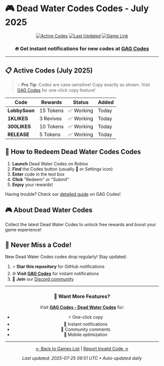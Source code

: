 # 🎮 Dead Water Codes Codes - July 2025

<div align="center">

[![Active Codes](https://img.shields.io/badge/Active%20Codes-4-brightgreen)](https://gagcodes.com/roblox/dead-waters)
[![Last Updated](https://img.shields.io/badge/Last%20Updated-Today-orange)](https://gagcodes.com/roblox/dead-waters)
[![Game Link](https://img.shields.io/badge/Play-Dead%20Water%20Codes-red)](https://www.roblox.com/games/)

### 🔥 **Get instant notifications for new codes at [GAG Codes](https://gagcodes.com/roblox/dead-waters)**

</div>

---

## 📋 Active Codes (July 2025)

> 💡 **Pro Tip**: Codes are case-sensitive! Copy exactly as shown. Visit [GAG Codes](https://gagcodes.com/roblox/dead-waters) for one-click copy feature!

| Code | Rewards | Status | Added |
|------|---------|--------|-------|
| **LobbySoon** | 15 Tokens | ✅ Working | Today |
| **1KLIKES** | 3 Revives | ✅ Working | Today |
| **300LIKES** | 10 Tokens | ✅ Working | Today |
| **RELEASE** | 5 Tokens | ✅ Working | Today |


## 📖 How to Redeem Dead Water Codes Codes

1. **Launch** Dead Water Codes on Roblox
2. **Find** the Codes button (usually 🎁 or Settings icon)
3. **Enter** code in the text box
4. **Click** "Redeem" or "Submit"
5. **Enjoy** your rewards!

Having trouble? Check our [detailed guide](https://gagcodes.com/roblox/dead-waters#how-to-redeem) on GAG Codes!

## 🎮 About Dead Water Codes

Collect the latest Dead Water Codes to unlock free rewards and boost your game experience!

## 🔔 Never Miss a Code!

New Dead Water Codes codes drop regularly! Stay updated:

1. ⭐ **Star this repository** for GitHub notifications
2. 🌐 **Visit [GAG Codes](https://gagcodes.com/roblox/dead-waters)** for instant notifications
3. 💬 **Join** our [Discord community](https://gagcodes.com/discord)

---

<div align="center">

### 🚀 Want More Features?

Visit [**GAG Codes - Dead Water Codes**](https://gagcodes.com/roblox/dead-waters) for:
- ⚡ One-click copy
- 🔔 Instant notifications  
- 💬 Community comments
- 📱 Mobile optimization

---

[← Back to Games List](README.md) | [Report Invalid Code →](https://github.com/yourusername/roblox-codes-directory/issues)

*Last updated: 2025-07-25 09:51 UTC • Auto-updated daily*

</div>